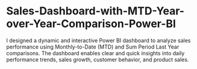 # Sales-Dashboard-with-MTD-Year-over-Year-Comparison-Power-BI
I designed a dynamic and interactive Power BI dashboard to analyze sales performance using Monthly-to-Date (MTD) and Sum Period Last Year comparisons. The dashboard enables clear and quick insights into daily performance trends, sales growth, customer behavior, and product sales.
